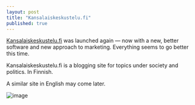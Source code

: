 ```yaml
---
layout: post
title: "Kansalaiskeskustelu.fi"
published: true
---
```


[Kansalaiskeskustelu.fi](https://kansalaiskeskustelu.fi/) was launched again — now with a new, better software and new approach to marketing. Everything seems to go better this time.

Kansalaiskeskustelu.fi is a blogging site for topics under society and politics. In Finnish.

A similar site in English may come later.

![image](https://user-images.githubusercontent.com/433707/50551669-4dff2680-0c8d-11e9-94b1-cc5606c5c09c.png)


